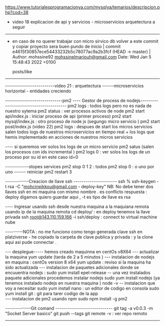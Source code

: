 https://www.tutorialesprogramacionya.com/mysqlya/temarios/descripcion.php?cod=38 

- video 18 explicacion de api y servicios - microservicios arquetectura a seguir 

-----------------------------------------------------------------------------------------------------------------------
- en caso de no querer trabajar con micro sirvico db volver a este commit y copiar proyecto sera buen pundo de inicio |
commit e4615f30857ece54433232b5c78077ac9a2b3fcf (HEAD -> master)                                                      |
Author: mohssine92 <mohssinelmariouh@gmail.com>
Date:   Wed Jan 5 15:48:43 2022 +0100

    posts/like
------------------------------------------------------------------------------------------------------------------------   


-------------------------video 21 : arquetectura ------microservicios horizontal - entidades creciendo 



-----------------------------pm2 ---- Gestor de process de nodejs----------------------------------------
pm2 logs  : todos logs pero no es nada de nuestro sytema
pm2 status : ver procesos activos de node 
pm2 start api/index.js  : iniciar proceso de api (primer proceso)
pm2 start mysql/index.js  : otro proceso de node js (segungo micro servicio )
pm2 start post/index.js (video 22)
pm2 logs : despues de start los micros servicios salen todos logs de nuestros microservicios en tiempo real 
           + los logs que hemis implementado en acciones de nuestros micros servicios  

---- si queremos ver solos los logs de un micro servicio
pm2 satus (salen los procesos con ids incremental )
pm2 logs 0 : ver solos los logs de un proceso por su id en este caso id=0

------------stopes services
 pm2 stop 0 1 2  : todos 
 pm2 stop 0  : o uno por uno 
------ reiniciar
pm2 restart 3


------------Creacion de llave ssh ----------------------
ssh % ssh-keygen -t rsa -C "mohcineikkou@gmail.com - deploy-key"
NB: No debe tener dos llaves ssh en mi maquina con mismo nombre . es conflicto
respuesta : deploy digamos quiero guardar aqui , -t es tipo de llave es rsa 

---- Ingresar usando ssh desde nuestra maquina a la maquiana remota usando ip de  la maquina remota 
cd deploy/ : en deploy tenemos la llave privada 
ssh root@143.110.159.166 -i ssh/deploy    : connect to virtual machine nube


---------NOTA : no me funciono como tengo generada clave ssh en platziverse - he copiado la carpeta de clave publica y privada : y la clone aqui asi pude connectar .

--- desplegue----- hemos creado maquinna en centOs v8X64
  --- actualizar la maquina
      yum update (tarda de 2 a 5 minutos )
 --- instalacion de nodejs en  maquina : centOs version 8 x64 
      yum update   : reviso si la maquina ha sido actualizada 
    --- instalacion de paquetes adicionales donde se encuuentra nodejs :
     sudo yum install epel-release
    -- una vez instalados paquete adicionales procedemos instalar nodejs
    sudo yum install nodejs   (ya tenemos instalado nodejs en nuestra maquina )
    node -v 
    -- instalacion que voy a necesitar
    sudo yum install nano : un editor de codigo en consola
    sudo yum install git  : git para tarer codigo de la app  
    --- instalacion de pm2 usando npm 
    sudo npm install -g pm2 


-------------Git comand -----------------------------
 git tag -a v0.0.3 -m "Socket Server basico" 
 git push --tags 
 git remote -v : ver repo remoto 



-----------------------------------------------------------
